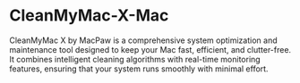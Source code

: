 # CleanMyMac-X-Mac
CleanMyMac X by MacPaw is a comprehensive system optimization and maintenance tool designed to keep your Mac fast, efficient, and clutter-free. It combines intelligent cleaning algorithms with real-time monitoring features, ensuring that your system runs smoothly with minimal effort.
